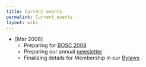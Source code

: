 ```yaml
---
title: Current events
permalink: Current_events
layout: wiki
---
```


- \[Mar 2008\]
  - Preparing for [BOSC 2008](BOSC_2008 "wikilink")
  - Preparing our annual [newsletter](Newsletters "wikilink")
  - Finalizing details for Membership in our [Bylaws](Bylaws "wikilink")
